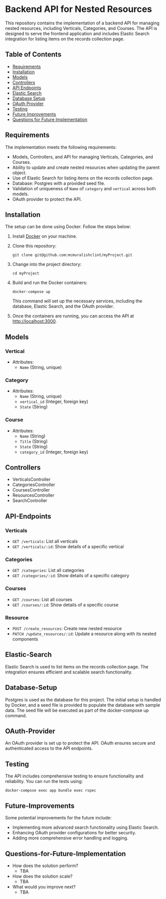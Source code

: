 # Backend API for Nested Resources

This repository contains the implementation of a backend API for managing nested resources, including Verticals, Categories, and Courses. The API is designed to serve the frontend application and includes Elastic Search integration for listing items on the records collection page.

## Table of Contents

-   [Requirements](#Requirements)
-   [Installation](#Installation)
-   [Models](#Models)
-   [Controllers](#Controllers)
-   [API Endpoints](#API-Endpoints)
-   [Elastic Search](#Elastic-Search)
-   [Database Setup](#Database-Setup)
-   [OAuth Provider](#OAuth-Provider)
-   [Testing](#Testing)
-   [Future Improvements](#Future-Improvements)
-   [Questions for Future Implementation](#Questions-for-Future-Implementaion)

## Requirements

The implementation meets the following requirements:

-   Models, Controllers, and API for managing Verticals, Categories, and Courses.
-   Ability to update and create nested resources when updating the parent object.
-   Use of Elastic Search for listing items on the records collection page.
-   Database: Postgres with a provided seed file.
-   Validation of uniqueness of `Name` of `category` and `vertical` across both models.
-   OAuth provider to protect the API.

## Installation

The setup can be done using Docker. Follow the steps below:

1.  Install [Docker](https://www.docker.com/get-started) on your machine.
    
2.  Clone this repository:
    
    `git clone git@github.com:mcmuralishclint/myProject.git` 
    
3.  Change into the project directory:
    
    `cd myProject`
    
4.  Build and run the Docker containers:
    
    `docker-compose up` 
    
    This command will set up the necessary services, including the database, Elastic Search, and the OAuth provider.
    
5.  Once the containers are running, you can access the API at [http://localhost:3000](http://localhost:3000/).
    

## Models

### Vertical

-   Attributes:
    -   `Name` (String, unique)

### Category

-   Attributes:
    -   `Name` (String, unique)
    -   `vertical_id` (Integer, foreign key)
    -   `State` (String) 

### Course

-   Attributes:
    -   `Name` (String)
    -   `Title` (String)
    -   `State` (String) 
    -   `category_id` (Integer, foreign key)

## Controllers

-   VerticalsController
-   CategoriesController
-   CoursesController
-   ResourcesController
-   SearchController

## API-Endpoints

### Verticals

-   `GET /verticals`: List all verticals
-   `GET /verticals/:id`: Show details of a specific vertical

### Categories

-   `GET /categories`: List all categories
-   `GET /categories/:id`: Show details of a specific category

### Courses

-   `GET /courses`: List all courses
-   `GET /courses/:id`: Show details of a specific course

### Resource

-   `POST /create_resources`: Create new nested resource
-   `PATCH /update_resources/:id`: Update a resource along with its nested components

## Elastic-Search

Elastic Search is used to list items on the records collection page. The integration ensures efficient and scalable search functionality.

## Database-Setup

Postgres is used as the database for this project. The initial setup is handled by Docker, and a seed file is provided to populate the database with sample data. The seed file will be executed as part of the docker-compose up command.

## OAuth-Provider

An OAuth provider is set up to protect the API. OAuth ensures secure and authenticated access to the API endpoints.

## Testing

The API includes comprehensive testing to ensure functionality and reliability. You can run the tests using:

`docker-compose exec app bundle exec rspec` 

## Future-Improvements

Some potential improvements for the future include:

-   Implementing more advanced search functionality using Elastic Search.
-   Enhancing OAuth provider configurations for better security.
-   Adding more comprehensive error handling and logging.

## Questions-for-Future-Implementation

-   How does the solution perform?
	- TBA
-   How does the solution scale?
	- TBA
-   What would you improve next?
	- TBA
